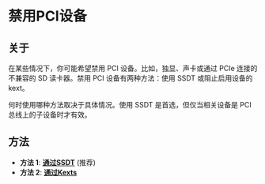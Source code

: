 # 禁用PCI设备

## 关于
在某些情况下，你可能希望禁用 PCI 设备。比如，独显、声卡或通过 PCIe 连接的不兼容的 SD 读卡器。禁用 PCI 设备有两种方法：使用 SSDT 或阻止启用设备的 kext。

何时使用哪种方法取决于具体情况。使用 SSDT 是首选，但仅当相关设备是 PCI 总线上的子设备时才有效。

## 方法

- **方法 1**: [**通过SSDT**](/02_Disabling_Devices/Disabling_PCI_Devices/ACPI/README.md) (推荐)
- **方法 2**: [**通过Kexts**](/02_Disabling_Devices/Disabling_PCI_Devices/Block_Kexts/README.md)
